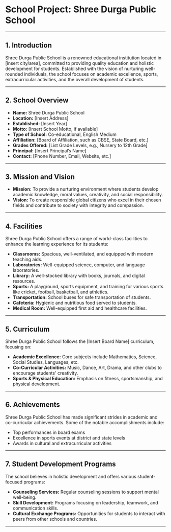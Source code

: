 # School Project: Shree Durga Public School

---

## 1. Introduction
Shree Durga Public School is a renowned educational institution located in [insert city/area], committed to providing quality education and holistic development for students. Established with the vision of nurturing well-rounded individuals, the school focuses on academic excellence, sports, extracurricular activities, and the overall development of students.

---

## 2. School Overview

- **Name:** Shree Durga Public School
- **Location:** [Insert Address]
- **Established:** [Insert Year]
- **Motto:** [Insert School Motto, if available]
- **Type of School:** Co-educational, English Medium
- **Affiliation:** [Board of Affiliation, such as CBSE, State Board, etc.]
- **Grades Offered:** [List Grade Levels, e.g., Nursery to 12th Grade]
- **Principal:** [Insert Principal’s Name]
- **Contact:** [Phone Number, Email, Website, etc.]

---

## 3. Mission and Vision

- **Mission:** To provide a nurturing environment where students develop academic knowledge, moral values, creativity, and social responsibility.
- **Vision:** To create responsible global citizens who excel in their chosen fields and contribute to society with integrity and compassion.

---


## 4. Facilities
Shree Durga Public School offers a range of world-class facilities to enhance the learning experience for its students:

- **Classrooms:** Spacious, well-ventilated, and equipped with modern teaching aids.
- **Laboratories:** Well-equipped science, computer, and language laboratories.
- **Library:** A well-stocked library with books, journals, and digital resources.
- **Sports:** A playground, sports equipment, and training for various sports like cricket, football, basketball, and athletics.
- **Transportation:** School buses for safe transportation of students.
- **Cafeteria:** Hygienic and nutritious food served to students.
- **Medical Room:** Well-equipped first aid and healthcare facilities.

---

## 5. Curriculum
Shree Durga Public School follows the [Insert Board Name] curriculum, focusing on:

- **Academic Excellence:** Core subjects include Mathematics, Science, Social Studies, Languages, etc.
- **Co-Curricular Activities:** Music, Dance, Art, Drama, and other clubs to encourage students' creativity.
- **Sports & Physical Education:** Emphasis on fitness, sportsmanship, and physical development.

---


## 6. Achievements
Shree Durga Public School has made significant strides in academic and co-curricular achievements. Some of the notable accomplishments include:

- Top performances in board exams
- Excellence in sports events at district and state levels
- Awards in cultural and extracurricular activities

---

## 7. Student Development Programs
The school believes in holistic development and offers various student-focused programs:

- **Counseling Services:** Regular counseling sessions to support mental well-being.
- **Skill Development:** Programs focusing on leadership, teamwork, and communication skills.
- **Cultural Exchange Programs:** Opportunities for students to interact with peers from other schools and countries.

---